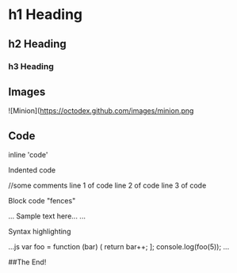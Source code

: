 # h1 Heading 
## h2 Heading 
### h3 Heading 

## Images

![Minion](https://octodex.github.com/images/minion.png

## Code

inline 'code'

Indented code

  //some comments
  line 1 of code 
  line 2 of code 
  line 3 of code 

Block code "fences"

...
Sample text here...
...

Syntax highlighting

...js
var foo = function (bar) (
  return bar++;
];
console.log(foo(5));
...


##The End!
